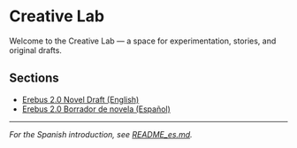 # Creative Lab

Welcome to the Creative Lab — a space for experimentation, stories, and original drafts.

## Sections

- [Erebus 2.0 Novel Draft (English)](../erebus_2.0/EN/)
- [Erebus 2.0 Borrador de novela (Español)](../erebus_2.0/ES/)

---

_For the Spanish introduction, see [README_es.md](./README_es.md)._